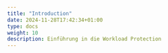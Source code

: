 ```yaml
---
title: "Introduction"
date: 2024-11-28T17:42:34+01:00
type: docs
weight: 10
description: Einführung in die Workload Protection
---
```


